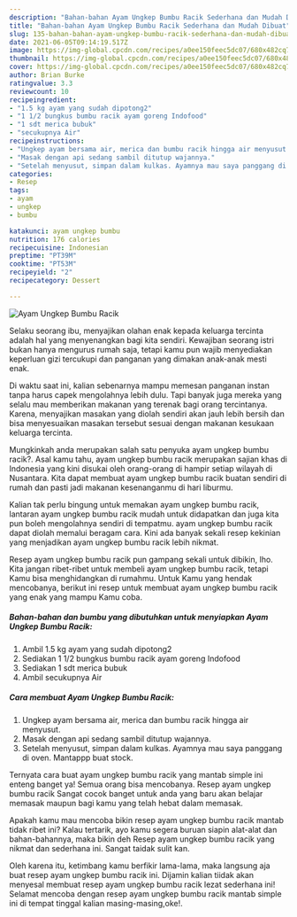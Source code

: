 ```yaml
---
description: "Bahan-bahan Ayam Ungkep Bumbu Racik Sederhana dan Mudah Dibuat"
title: "Bahan-bahan Ayam Ungkep Bumbu Racik Sederhana dan Mudah Dibuat"
slug: 135-bahan-bahan-ayam-ungkep-bumbu-racik-sederhana-dan-mudah-dibuat
date: 2021-06-05T09:14:19.517Z
image: https://img-global.cpcdn.com/recipes/a0ee150feec5dc07/680x482cq70/ayam-ungkep-bumbu-racik-foto-resep-utama.jpg
thumbnail: https://img-global.cpcdn.com/recipes/a0ee150feec5dc07/680x482cq70/ayam-ungkep-bumbu-racik-foto-resep-utama.jpg
cover: https://img-global.cpcdn.com/recipes/a0ee150feec5dc07/680x482cq70/ayam-ungkep-bumbu-racik-foto-resep-utama.jpg
author: Brian Burke
ratingvalue: 3.3
reviewcount: 10
recipeingredient:
- "1.5 kg ayam yang sudah dipotong2"
- "1 1/2 bungkus bumbu racik ayam goreng Indofood"
- "1 sdt merica bubuk"
- "secukupnya Air"
recipeinstructions:
- "Ungkep ayam bersama air, merica dan bumbu racik hingga air menyusut."
- "Masak dengan api sedang sambil ditutup wajannya."
- "Setelah menyusut, simpan dalam kulkas. Ayamnya mau saya panggang di oven. Mantappp buat stock."
categories:
- Resep
tags:
- ayam
- ungkep
- bumbu

katakunci: ayam ungkep bumbu 
nutrition: 176 calories
recipecuisine: Indonesian
preptime: "PT39M"
cooktime: "PT53M"
recipeyield: "2"
recipecategory: Dessert

---
```



![Ayam Ungkep Bumbu Racik](https://img-global.cpcdn.com/recipes/a0ee150feec5dc07/680x482cq70/ayam-ungkep-bumbu-racik-foto-resep-utama.jpg)

Selaku seorang ibu, menyajikan olahan enak kepada keluarga tercinta adalah hal yang menyenangkan bagi kita sendiri. Kewajiban seorang istri bukan hanya mengurus rumah saja, tetapi kamu pun wajib menyediakan keperluan gizi tercukupi dan panganan yang dimakan anak-anak mesti enak.

Di waktu  saat ini, kalian sebenarnya mampu memesan panganan instan tanpa harus capek mengolahnya lebih dulu. Tapi banyak juga mereka yang selalu mau memberikan makanan yang terenak bagi orang tercintanya. Karena, menyajikan masakan yang diolah sendiri akan jauh lebih bersih dan bisa menyesuaikan masakan tersebut sesuai dengan makanan kesukaan keluarga tercinta. 



Mungkinkah anda merupakan salah satu penyuka ayam ungkep bumbu racik?. Asal kamu tahu, ayam ungkep bumbu racik merupakan sajian khas di Indonesia yang kini disukai oleh orang-orang di hampir setiap wilayah di Nusantara. Kita dapat membuat ayam ungkep bumbu racik buatan sendiri di rumah dan pasti jadi makanan kesenanganmu di hari liburmu.

Kalian tak perlu bingung untuk memakan ayam ungkep bumbu racik, lantaran ayam ungkep bumbu racik mudah untuk didapatkan dan juga kita pun boleh mengolahnya sendiri di tempatmu. ayam ungkep bumbu racik dapat diolah memalui beragam cara. Kini ada banyak sekali resep kekinian yang menjadikan ayam ungkep bumbu racik lebih nikmat.

Resep ayam ungkep bumbu racik pun gampang sekali untuk dibikin, lho. Kita jangan ribet-ribet untuk membeli ayam ungkep bumbu racik, tetapi Kamu bisa menghidangkan di rumahmu. Untuk Kamu yang hendak mencobanya, berikut ini resep untuk membuat ayam ungkep bumbu racik yang enak yang mampu Kamu coba.

<!--inarticleads1-->

##### Bahan-bahan dan bumbu yang dibutuhkan untuk menyiapkan Ayam Ungkep Bumbu Racik:

1. Ambil 1.5 kg ayam yang sudah dipotong2
1. Sediakan 1 1/2 bungkus bumbu racik ayam goreng Indofood
1. Sediakan 1 sdt merica bubuk
1. Ambil secukupnya Air




<!--inarticleads2-->

##### Cara membuat Ayam Ungkep Bumbu Racik:

1. Ungkep ayam bersama air, merica dan bumbu racik hingga air menyusut.
1. Masak dengan api sedang sambil ditutup wajannya.
1. Setelah menyusut, simpan dalam kulkas. Ayamnya mau saya panggang di oven. Mantappp buat stock.




Ternyata cara buat ayam ungkep bumbu racik yang mantab simple ini enteng banget ya! Semua orang bisa mencobanya. Resep ayam ungkep bumbu racik Sangat cocok banget untuk anda yang baru akan belajar memasak maupun bagi kamu yang telah hebat dalam memasak.

Apakah kamu mau mencoba bikin resep ayam ungkep bumbu racik mantab tidak ribet ini? Kalau tertarik, ayo kamu segera buruan siapin alat-alat dan bahan-bahannya, maka bikin deh Resep ayam ungkep bumbu racik yang nikmat dan sederhana ini. Sangat taidak sulit kan. 

Oleh karena itu, ketimbang kamu berfikir lama-lama, maka langsung aja buat resep ayam ungkep bumbu racik ini. Dijamin kalian tiidak akan menyesal membuat resep ayam ungkep bumbu racik lezat sederhana ini! Selamat mencoba dengan resep ayam ungkep bumbu racik mantab simple ini di tempat tinggal kalian masing-masing,oke!.

